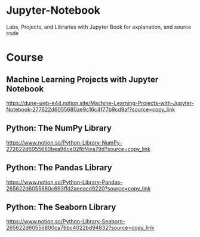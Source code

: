 # Jupyter-Notebook
Labs, Projects, and Libraries with Jupyter Book for explanation, and source code

# Course

## Machine Learning Projects with Jupyter Notebook

https://dune-web-e44.notion.site/Machine-Learning-Projects-with-Jupyter-Notebook-277622d6055680ae9c16c4f77b9cd9af?source=copy_link

## Python: The NumPy Library

https://www.notion.so/Python-Library-NumPy-272622d6055680bea96ce02fbf4ea79d?source=copy_link

## Python: The Pandas Library

https://www.notion.so/Python-Library-Pandas-265622d6055680c693ffd2aeeacd9220?source=copy_link

## Python: The Seaborn Library

https://www.notion.so/Python-Library-Seaborn-265622d60556800ca7bbc4022bd94832?source=copy_link

